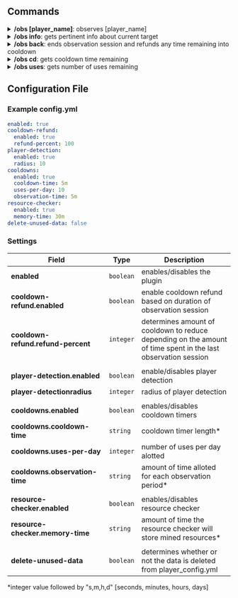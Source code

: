 ## Commands ##
<details>
    <summary><b>/obs [player_name]</b>: observes [player_name]</summary>
    <p>
        1) Saves player state <br>
        2) Replaces inventory with [Spectator Inventory](#spectator-inventory) <br> 
        3) Starts [Observation Session](#observation-session) and targets the player inputted <br>
        4) Starts timer
    </p>
</details>

<details>
    <summary><b>/obs info</b>: gets pertinent info about current target</summary>
    <p>
        1) Gets number of precious resources mined by target in past "memory-time" time <br>
        2) Gets amount of time player has been online
    </p>
</details>

<details>
    <summary><b>/obs back</b>: ends observation session and refunds any time remaining into cooldown</summary>
    <p>
        1) Sends observer back to previous location and restores their player state <br>
        2) refunds a percentage of the cooldown timer based off of time spent in observation <br> <code> refund = refund-percent * ((time_spent_observing / observation-time) * cooldown-time)) </code>
    </p>
</details>

<details>
    <summary><b>/obs cd</b>: gets cooldown time remaining</summary>
    <p>Straightforward lol. Gets the amount of time left in the user's cooldown timer</p>
</details>

<details>
    <summary><b>/obs uses</b>: gets number of uses remaining</summary>
    <p>Gets number of uses remaining</p>
</details>


## Configuration File ##


### Example config.yml ###
```yaml
enabled: true
cooldown-refund:
  enabled: true
  refund-percent: 100
player-detection:
  enabled: true
  radius: 10
cooldowns:
  enabled: true
  cooldown-time: 5m
  uses-per-day: 10
  observation-time: 5m
resource-checker:
  enabled: true
  memory-time: 30m
delete-unused-data: false
 ```
 
 
 ### Settings ###
| Field                             | Type          | Description |
| ------                            | ------        |  ------     |
| __enabled__                       | ```boolean``` | enables/disables the plugin |
| __cooldown-refund.enabled__       | ```boolean``` | enable cooldown refund based on duration of observation session |
| __cooldown-refund.refund-percent__| ```integer``` | determines amount of cooldown to reduce depending on                   the amount<br>of time spent in the last observation session |
| | | 
| __player-detection.enabled__      | ```boolean``` | enable/disables player detection |
| __player-detectionradius__        | ```integer``` | radius of player detection | 
| | |
| __cooldowns.enabled__             | ```boolean``` | enables/disables cooldown timers |       
| __cooldowns.cooldown-time__       | ```string```  | cooldown timer length*  |
| __cooldowns.uses-per-day__        | ```integer``` | number of uses per day alotted |                                   
| __cooldowns.observation-time__    | ```string```  | amount of time alloted for each observation period* |
| | | 
| __resource-checker.enabled__      | ```boolean``` | enables/disables resource checker |                              
| __resource-checker.memory-time__  | ```string```  | amount of time the resource checker will store mined resources* |
| | |
| __delete-unused-data__            | ```boolean``` | determines whether or not the data is deleted from player_config.yml | 

*integer value followed by "s,m,h,d" [seconds, minutes, hours, days]
